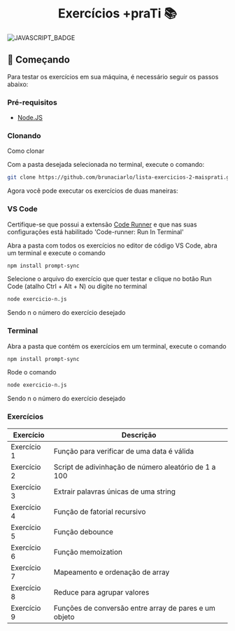 [JAVASCRIPT_BADGE]: https://img.shields.io/badge/javascript-%23323330.svg?style=for-the-badge&logo=javascript&logoColor=%23F7DF1E

<h1 align="center" style="font-weight: bold;">Exercícios +praTi 📚</h1>

![JAVASCRIPT_BADGE]

<h2 id="comecando">🚀 Começando</h2>

Para testar os exercícios em sua máquina, é necessário seguir os passos abaixo:

<h3>Pré-requisitos</h3>

- [Node.JS](https://nodejs.org/pt)

<h3>Clonando</h3>

Como clonar

Com a pasta desejada selecionada no terminal, execute o comando: 

```bash
git clone https://github.com/brunaciarlo/lista-exercicios-2-maisprati.git
```

Agora você pode executar os exercícios de duas maneiras:

<h3>VS Code</h3>

Certifique-se que possui a extensão [Code Runner](https://marketplace.visualstudio.com/items/?itemName=formulahendry.code-runner) e que nas suas configurações está habilitado 'Code-runner: Run In Terminal'

Abra a pasta com todos os exercícios no editor de código VS Code, abra um terminal e execute o comando
```bash
npm install prompt-sync
```

Selecione o arquivo do exercício que quer testar e clique no botão Run Code (atalho Ctrl + Alt + N) ou digite no terminal 
```bash
node exercicio-n.js
```
Sendo n o número do exercício desejado

<h3>Terminal</h3>

Abra a pasta que contém os exercícios em um terminal, execute o comando
```bash
npm install prompt-sync
```
Rode o comando 
```bash
node exercicio-n.js
```
Sendo n o número do exercício desejado

<h3>Exercícios</h3>

| Exercício  | Descrição |
| ------------- | ------------- |
| Exercício 1  | Função para verificar de uma data é válida  |
| Exercício 2  | Script de adivinhação de número aleatório de 1 a 100  |
| Exercício 3  | Extrair palavras únicas de uma string  |
| Exercício 4  | Função de fatorial recursivo  |
| Exercício 5  | Função debounce  |
| Exercício 6  | Função memoization  |
| Exercício 7  | Mapeamento e ordenação de array  |
| Exercício 8  | Reduce para agrupar valores  |
| Exercício 9  | Funções de conversão entre array de pares e um objeto  |
